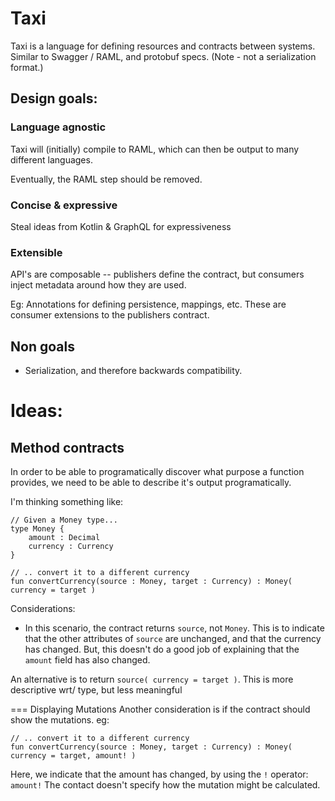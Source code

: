 # Taxi

Taxi is a language for defining resources and contracts between systems.
Similar to Swagger / RAML, and protobuf specs.  (Note - not a serialization format.)

## Design goals:

### Language agnostic
Taxi will (initially) compile to RAML, which can then be output
to many different languages.

Eventually, the RAML step should be removed.

### Concise & expressive
Steal ideas from Kotlin & GraphQL for expressiveness

### Extensible
API's are composable -- publishers define the contract, but consumers
inject metadata around how they are used.

Eg: Annotations for defining persistence, mappings, etc.
These are consumer extensions to the publishers contract.

## Non goals
 - Serialization, and therefore backwards compatibility.

# Ideas:

## Method contracts

In order to be able to programatically discover what purpose a 
function provides, we need to be able to describe it's output programatically.

I'm thinking something like:

```
// Given a Money type...
type Money {
    amount : Decimal
    currency : Currency
}

// .. convert it to a different currency 
fun convertCurrency(source : Money, target : Currency) : Money( currency = target )
```

Considerations:

 * In this scenario, the contract returns `source`, not `Money`.  This
  is to indicate that the other attributes of `source` are unchanged, and that
  the currency has changed.  But, this doesn't do a good job of explaining that the
  `amount` field has also changed.
  
  An alternative is to return `source( currency = target )`.  This is more descriptive
  wrt/ type, but less meaningful 
  
=== Displaying Mutations
Another consideration is if the contract should show the mutations.
eg:

```
// .. convert it to a different currency 
fun convertCurrency(source : Money, target : Currency) : Money( currency = target, amount! )
```

Here, we indicate that the amount has changed, by using the `!` operator: `amount!`
The contact doesn't specify how the mutation might be calculated.
